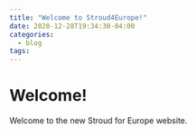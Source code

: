```yaml
---
title: "Welcome to Stroud4Europe!"
date: 2020-12-28T19:34:30-04:00
categories:
  - blog
tags:
---
```


# Welcome!
Welcome to the new Stroud for Europe website.
